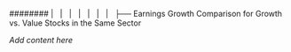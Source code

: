 ######## |   |   |   |   |   |   |   ├── Earnings Growth Comparison for Growth vs. Value Stocks in the Same Sector

*Add content here*